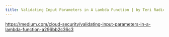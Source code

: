 ```yaml
---
title: Validating Input Parameters in A Lambda Function | by Teri Radichel | Cloud Security | Sep, 2022 | Medium
---
```


https://medium.com/cloud-security/validating-input-parameters-in-a-lambda-function-a296bb2c36c3

